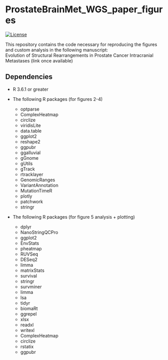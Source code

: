 # ProstateBrainMet_WGS_paper_figures
[![License](https://img.shields.io/badge/License-BSD_3--Clause-blue.svg)](https://opensource.org/licenses/BSD-3-Clause)

This repository contains the code necessary for reproducing the figures and custom analysis in the following manuscript:  
Evolution of Structural Rearrangements in Prostate Cancer Intracranial Metastases (link once available)

## Dependencies
* R 3.6.1 or greater
* The following R packages (for figures 2-4)
    * optparse
    * ComplexHeatmap
    * circlize
    * viridisLite
    * data.table
    * ggplot2
    * reshape2
    * ggpubr
    * ggalluvial
    * gGnome
    * gUtils
    * gTrack
    * rtracklayer
    * GenomicRanges
    * VariantAnnotation
    * MutationTimeR
    * plotly
    * patchwork
    * stringr

* The following R packages (for figure 5 analysis + plotting)
    * dplyr
    * NanoStringQCPro
    * ggplot2
    * EnvStats
    * pheatmap
    * RUVSeq
    * DESeq2
    * limma
    * matrixStats
    * survival
    * stringr
    * survminer
    * limma
    * lsa
    * tidyr
    * biomaRt
    * ggrepel
    * xlsx
    * readxl
    * writexl
    * ComplexHeatmap
    * circlize
    * rstatix
    * ggpubr